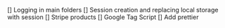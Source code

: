 [] Logging in main folders
[] Session creation and replacing local storage with session
[] Stripe products
[] Google Tag Script
[] Add prettier
